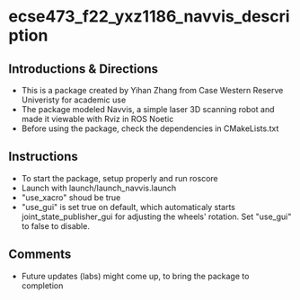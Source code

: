 # ecse473_f22_yxz1186_navvis_description
## **Introductions & Directions**
  - This is a package created by Yihan Zhang from Case Western Reserve Univeristy for academic use
  - The package modeled Navvis, a simple laser 3D scanning robot and made it viewable with Rviz in ROS Noetic
  - Before using the package, check the dependencies in CMakeLists.txt
## **Instructions**
  - To start the package, setup properly and run roscore
  - Launch with launch/launch_navvis.launch
  - "use_xacro" shoud be true
  - "use_gui" is set true on default, which automaticaly starts joint_state_publisher_gui for adjusting the wheels' rotation. Set "use_gui" to false to disable.
## **Comments**
  - Future updates (labs) might come up, to bring the package to completion
  
